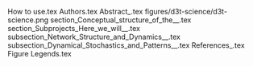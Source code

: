 How to use.tex
Authors.tex
Abstract_.tex
figures/d3t-science/d3t-science.png
section_Conceptual_structure_of_the__.tex
section_Subprojects_Here_we_will__.tex
subsection_Network_Structure_and_Dynamics__.tex
subsection_Dynamical_Stochastics_and_Patterns__.tex
References_.tex
Figure Legends.tex
